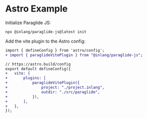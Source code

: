 # Astro Example

Initialize Paraglide JS:

```
npx @inlang/paraglide-js@latest init
```

Add the vite plugin to the Astro config: 

```diff
import { defineConfig } from 'astro/config';
+ import { paraglideVitePlugin } from "@inlang/paraglide-js";

// https://astro.build/config
export default defineConfig({
+	vite: {
+		plugins: [
+			paraglideVitePlugin({
+				project: "./project.inlang",
+				outdir: "./src/paraglide",
+			}),
+		],
+	},
});
```